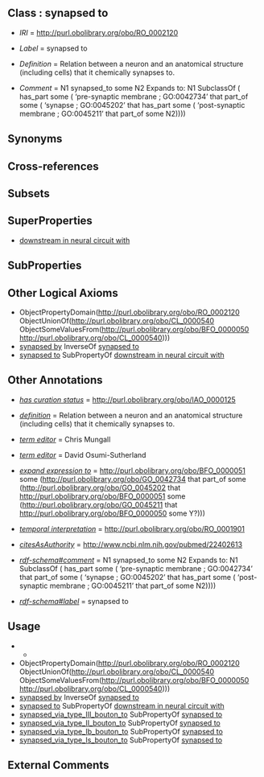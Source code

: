 
## Class : synapsed to

 * *IRI* = http://purl.obolibrary.org/obo/RO_0002120
 * *Label* = synapsed to
 * *Definition* =  Relation between a neuron and an anatomical structure (including cells) that it chemically synapses to.
        
 * *Comment* = N1 synapsed_to some N2 
Expands to:
N1 SubclassOf ( 
   has_part some (
      ‘pre-synaptic membrane ; GO:0042734’ that part_of some ( 
	‘synapse ; GO:0045202’ that has_part some (
	   ‘post-synaptic membrane ; GO:0045211’ that part_of some N2))))

## Synonyms


## Cross-references


## Subsets


## SuperProperties

 * [downstream in neural circuit with](../../RO/02/RO_0000302.md)

## SubProperties


## Other Logical Axioms

 * ObjectPropertyDomain(<http://purl.obolibrary.org/obo/RO_0002120> ObjectUnionOf(<http://purl.obolibrary.org/obo/CL_0000540> ObjectSomeValuesFrom(<http://purl.obolibrary.org/obo/BFO_0000050> <http://purl.obolibrary.org/obo/CL_0000540>)))
 * [synapsed by](../../RO/03/RO_0002103.md) InverseOf [synapsed to](../../RO/20/RO_0002120.md)
 * [synapsed to](../../RO/20/RO_0002120.md) SubPropertyOf [downstream in neural circuit with](../../RO/02/RO_0000302.md)

## Other Annotations

 * *[has curation status](../../IAO/14/IAO_0000114.md)* = http://purl.obolibrary.org/obo/IAO_0000125
 * *[definition](../../IAO/15/IAO_0000115.md)* =  Relation between a neuron and an anatomical structure (including cells) that it chemically synapses to.
        
 * *[term editor](../../IAO/17/IAO_0000117.md)* = Chris Mungall
 * *[term editor](../../IAO/17/IAO_0000117.md)* = David Osumi-Sutherland
 * *[expand expression to](../../IAO/24/IAO_0000424.md)* = <http://purl.obolibrary.org/obo/BFO_0000051> some (<http://purl.obolibrary.org/obo/GO_0042734> that part_of some (<http://purl.obolibrary.org/obo/GO_0045202> that <http://purl.obolibrary.org/obo/BFO_0000051> some (<http://purl.obolibrary.org/obo/GO_0045211> that <http://purl.obolibrary.org/obo/BFO_0000050> some Y?)))
 * *[temporal interpretation](../../RO/00/RO_0001900.md)* = http://purl.obolibrary.org/obo/RO_0001901
 * *[citesAsAuthority](../../ty/citesAsAuthority.md)* = http://www.ncbi.nlm.nih.gov/pubmed/22402613
 * *[rdf-schema#comment](../../nt/rdf-schema#comment.md)* = N1 synapsed_to some N2 
Expands to:
N1 SubclassOf ( 
   has_part some (
      ‘pre-synaptic membrane ; GO:0042734’ that part_of some ( 
	‘synapse ; GO:0045202’ that has_part some (
	   ‘post-synaptic membrane ; GO:0045211’ that part_of some N2))))
 * *[rdf-schema#label](../../el/rdf-schema#label.md)* = synapsed to

## Usage

 * -
 * ObjectPropertyDomain(<http://purl.obolibrary.org/obo/RO_0002120> ObjectUnionOf(<http://purl.obolibrary.org/obo/CL_0000540> ObjectSomeValuesFrom(<http://purl.obolibrary.org/obo/BFO_0000050> <http://purl.obolibrary.org/obo/CL_0000540>)))
 * [synapsed by](../../RO/03/RO_0002103.md) InverseOf [synapsed to](../../RO/20/RO_0002120.md)
 * [synapsed to](../../RO/20/RO_0002120.md) SubPropertyOf [downstream in neural circuit with](../../RO/02/RO_0000302.md)
 * [synapsed_via_type_III_bouton_to](../../RO/14/RO_0002114.md) SubPropertyOf [synapsed to](../../RO/20/RO_0002120.md)
 * [synapsed_via_type_II_bouton_to](../../RO/07/RO_0002107.md) SubPropertyOf [synapsed to](../../RO/20/RO_0002120.md)
 * [synapsed_via_type_Ib_bouton_to](../../RO/05/RO_0002105.md) SubPropertyOf [synapsed to](../../RO/20/RO_0002120.md)
 * [synapsed_via_type_Is_bouton_to](../../RO/06/RO_0002106.md) SubPropertyOf [synapsed to](../../RO/20/RO_0002120.md)

## External Comments

